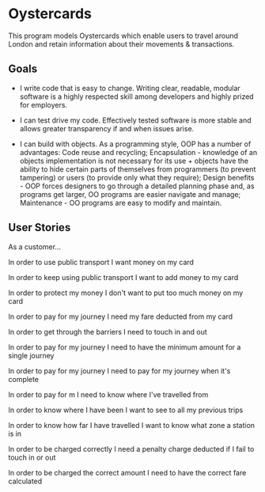 # Oystercards

This program models Oystercards which enable users to travel around London and retain information about their movements & transactions. 


## Goals

- I write code that is easy to change. Writing clear, readable, modular software is a highly respected skill among developers and highly prized for employers.    

- I can test drive my code.  Effectively tested software is more stable and allows greater transparency if and when issues arise. 

- I can build with objects.  As a programming style, OOP has a number of advantages:  Code reuse and recycling; Encapsulation - knowledge of an objects implementation is not necessary for its use + objects have the ability to hide certain parts of themselves from programmers (to prevent tampering) or users (to provide only what they require); Design benefits - OOP forces designers to go through a detailed planning phase and, as programs get larger, OO programs are easier navigate and manage; Maintenance - OO programs are easy to modify and maintain.


## User Stories

As a customer...

In order to use public transport
I want money on my card

In order to keep using public transport
I want to add money to my card

In order to protect my money
I don't want to put too much money on my card

In order to pay for my journey
I need my fare deducted from my card

In order to get through the barriers
I need to touch in and out

In order to pay for my journey
I need to have the minimum amount for a single journey

In order to pay for my journey
I need to pay for my journey when it's complete

In order to pay for m
I need to know where I've travelled from

In order to know where I have been
I want to see to all my previous trips

In order to know how far I have travelled
I want to know what zone a station is in

In order to be charged correctly
I need a penalty charge deducted if I fail to touch in or out

In order to be charged the correct amount
I need to have the correct fare calculated